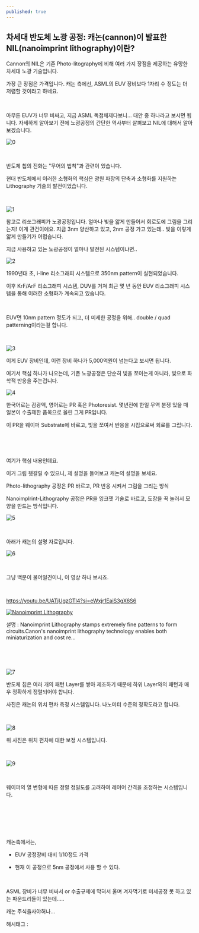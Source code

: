 ```yaml
---
published: true
---
```

## 차세대 반도체 노광 공정: 캐논(cannon)이 발표한 NIL(nanoimprint lithography)이란?

Cannon의 NIL은 기존 Photo-litography에 비해 여러 가지 장점을 제공하는 유망한 차세대 노광 기술입니다.

가장 큰 장점은 가격입니다. 캐논 측에선, ASML의 EUV 장비보다 1자리 수 정도는 더 저렴할 것이라고 하네요.

​

아무튼 EUV가 너무 비싸고, 지금 ASML 독점체제다보니... 대안 중 하나라고 보시면 됩니다. 자세하게 알아보기 전에 노광공정의 간단한 역사부터 살펴보고 NIL에 대해서 알아보겠습니다.

![0](/assets/img/223263956469/0.png)

​

반도체 칩의 진화는 "무어의 법칙"과 관련이 있습니다.

현대 반도체에서 이러한 소형화의 핵심은 광원 파장의 단축과 소형화를 지원하는 Lithography 기술의 발전이었습니다.

​

![1](/assets/img/223263956469/1.png)

참고로 리쏘그래피가 노광공정입니다. 얼마나 빛을 얇게 만들어서 회로도에 그림을 그리는지! 이게 관건이에요. 지금 3nm 양산하고 있고, 2nm 공정 가고 있는데.. 빛을 이렇게 얇게 만들기가 어렵습니다.

지금 사용하고 있는 노광공정이 얼마나 발전된 시스템이냐면..

![2](/assets/img/223263956469/2.png)

1990년대 초, i-line 리소그래피 시스템으로 350nm pattern이 실현되었습니다.

이후 KrF/ArF 리소그래피 시스템, DUV를 거쳐 최근 몇 년 동안 EUV 리소그래피 시스템을 통해 이러한 소형화가 계속되고 있습니다.

​

EUV면 10nm pattern 정도가 되고, 더 미세한 공정을 위해.. double / quad patterning이라는걸 합니다.

​

![3](/assets/img/223263956469/3.png)

이게 EUV 장비인데, 이런 장비 하나가 5,000억원이 넘는다고 보시면 됩니다.

여기서 핵심 하나가 나오는데, 기존 노광공정은 단순히 빛을 쪼이는게 아니라, 빛으로 화학적 반응을 주는겁니다.

![4](/assets/img/223263956469/4.png)

한국어로는 감광액, 영어로는 PR 혹은 Photoresist. 몇년전에 한일 무역 분쟁 있을 때 일본이 수출제한 품목으로 올린 그게 PR입니다.

이 PR을 웨이퍼 Substrate에 바르고, 빛을 쪼여서 반응을 시킴으로써 회로를 그립니다.

​

​

여기가 핵심 내용인데요.

이거 그림 헷갈릴 수 있으니, 제 설명을 들어보고 캐논의 설명을 보세요.

Photo-lithography 공정은 PR 바르고, PR 반응 시켜서 그림을 그리는 방식

Nanoimplrint-Lithography 공정은 PR을 잉크젯 기술로 바르고, 도장을 꾹 눌러서 모양을 만드는 방식입니다.

![5](/assets/img/223263956469/5.png)

​

아래가 캐논의 설명 자료입니다.

![6](/assets/img/223263956469/6.png)

​

그냥 백문이 불어일견이니, 이 영상 하나 보시죠.

​

https://youtu.be/UATjUgzGTl4?si=eWxjr1EaiS3gX6S6

[![Nanoimprint Lithography](https://i.ytimg.com/vi/UATjUgzGTl4/hqdefault.jpg)](https://youtu.be/UATjUgzGTl4?si=eWxjr1EaiS3gX6S6)

설명 : Nanoimprint Lithography stamps extremely fine patterns to form circuits.Canon's nanoimprint lithography technology enables both miniaturization and cost re...

​

​

![7](/assets/img/223263956469/7.png)

반도체 칩은 여러 개의 패턴 Layer를 쌓아 제조하기 때문에 하위 Layer와의 패턴과 매우 정확하게 정렬되어야 합니다.

사진은 캐논의 위치 편차 측정 시스템입니다. 나노미터 수준의 정확도라고 합니다.

​

![8](/assets/img/223263956469/8.png)

위 사진은 위치 편차에 대한 보정 시스템입니다.

​

![9](/assets/img/223263956469/9.png)

​

웨이퍼의 열 변형에 따른 정렬 정밀도를 고려하여 레이어 간격을 조정하는 시스템입니다.

​

​

​

캐논측에서는,

- EUV 공정장비 대비 1/10정도 가격

- 현재 이 공정으로 5nm 공정에서 사용 할 수 있다.

​

ASML 장비가 너무 비싸서 or 수출규제에 막혀서 울며 겨자먹기로 미세공정 못 하고 있는 파운드리들이 있는데.....

캐논 주식을사야허나...

 해시태그 : 